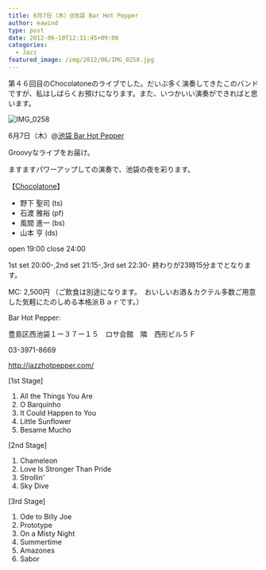 ```yaml
---
title: 6月7日（木）@池袋 Bar Hot Pepper
author: eawind
type: post
date: 2012-06-10T12:31:45+09:00
categories:
  - Jazz
featured_image: /img/2012/06/IMG_0258.jpg
---
```

第４６回目のChocolatoneのライブでした。だいぶ多く演奏してきたこのバンドですが、私はしばらくお預けになります。また、いつかいい演奏ができればと思います。

![IMG_0258](/img/2012/06/IMG_0258.jpg)

6月7日（木）@[池袋 Bar Hot Pepper](http://jazzhotpepper.com/)

Groovyなライブをお届け。

ますますパワーアップしての演奏で、池袋の夜を彩ります。

【[Chocolatone](../jazz/chocolatone/)】

* 野下 聖司 (ts)
* 石渡 雅裕 (pf)
* 風間 進一 (bs)
* 山本 亨 (ds)

open 19:00 close 24:00

1st set 20:00-,2nd set 21:15-,3rd set 22:30- 終わりが23時15分までとなります。

MC: 2,500円 （ご飲食は別途になります。　おいしいお酒＆カクテル多数ご用意した気軽にたのしめる本格派Ｂａｒです。）

Bar Hot Pepper:

豊島区西池袋１ー３７ー１５　ロサ会館　隣　西形ビル５Ｆ

03-3971-8669

http://jazzhotpepper.com/

[1st Stage]

1. All the Things You Are
2. O Barquinho
3. It Could Happen to You
4. Little Sunflower
5. Besame Mucho

[2nd Stage]

1. Chameleon
2. Love Is Stronger Than Pride
3. Strollin'
4. Sky Dive

[3rd Stage]

1. Ode to Billy Joe
2. Prototype
3. On a Misty Night
4. Summertime
5. Amazones
6. Sabor
